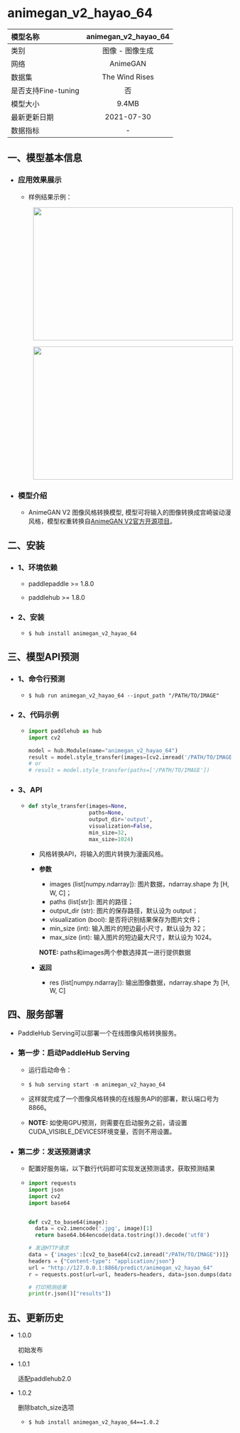 # animegan_v2_hayao_64

|模型名称|animegan_v2_hayao_64|
| :--- | :---: | 
|类别|图像 - 图像生成|
|网络|AnimeGAN|
|数据集|The Wind Rises|
|是否支持Fine-tuning|否|
|模型大小|9.4MB|
|最新更新日期|2021-07-30|
|数据指标|-|


## 一、模型基本信息

- ### 应用效果展示
  - 样例结果示例：
    <p align="center">
    <img src="https://ai-studio-static-online.cdn.bcebos.com/bd002c4bb6a7427daf26988770bb18648b7d8d2bfd6746bfb9a429db4867727f"  width = "450" height = "300" hspace='10'/> <br />
    </p> 
    <p align="center">
    <img src="https://ai-studio-static-online.cdn.bcebos.com/49620341f1fe4f00af4d93c22694897a1ae578a235844a1db1bbb4bd37bf750b"  width = "450" height = "300" hspace='10'/> <br />
    </p> 

- ### 模型介绍

  - AnimeGAN V2 图像风格转换模型, 模型可将输入的图像转换成宫崎骏动漫风格，模型权重转换自[AnimeGAN V2官方开源项目](https://github.com/TachibanaYoshino/AnimeGANv2)。


## 二、安装

- ### 1、环境依赖     

  - paddlepaddle >= 1.8.0    

  - paddlehub >= 1.8.0                            

- ### 2、安装

  - ```shell
    $ hub install animegan_v2_hayao_64
    ```
  
## 三、模型API预测

- ### 1、命令行预测

  - ```shell
    $ hub run animegan_v2_hayao_64 --input_path "/PATH/TO/IMAGE"
    ```

- ### 2、代码示例

  - ```python
    import paddlehub as hub
    import cv2

    model = hub.Module(name="animegan_v2_hayao_64")
    result = model.style_transfer(images=[cv2.imread('/PATH/TO/IMAGE')])
    # or
    # result = model.style_transfer(paths=['/PATH/TO/IMAGE'])
    ```

- ### 3、API

  - ```python
    def style_transfer(images=None,
                       paths=None,
                       output_dir='output',
                       visualization=False,
                       min_size=32,
                       max_size=1024)
    ```

    - 风格转换API，将输入的图片转换为漫画风格。

    - **参数**

      - images (list\[numpy.ndarray\]): 图片数据，ndarray.shape 为 \[H, W, C\]；<br/>
      - paths (list\[str\]): 图片的路径；<br/>
      - output\_dir (str): 图片的保存路径，默认设为 output；<br/>
      - visualization (bool): 是否将识别结果保存为图片文件；<br/>
      - min\_size (int): 输入图片的短边最小尺寸，默认设为 32；<br/>
      - max\_size (int): 输入图片的短边最大尺寸，默认设为 1024。

      **NOTE:** paths和images两个参数选择其一进行提供数据
    
    - **返回**
      - res (list\[numpy.ndarray\]): 输出图像数据，ndarray.shape 为 \[H, W, C\]


## 四、服务部署

- PaddleHub Serving可以部署一个在线图像风格转换服务。

- ### 第一步：启动PaddleHub Serving

  - 运行启动命令：
  - ```shell
    $ hub serving start -m animegan_v2_hayao_64
    ```

  - 这样就完成了一个图像风格转换的在线服务API的部署，默认端口号为8866。

  - **NOTE:** 如使用GPU预测，则需要在启动服务之前，请设置CUDA\_VISIBLE\_DEVICES环境变量，否则不用设置。

- ### 第二步：发送预测请求

  - 配置好服务端，以下数行代码即可实现发送预测请求，获取预测结果

  - ```python
    import requests
    import json
    import cv2
    import base64


    def cv2_to_base64(image):
      data = cv2.imencode('.jpg', image)[1]
      return base64.b64encode(data.tostring()).decode('utf8')

    # 发送HTTP请求
    data = {'images':[cv2_to_base64(cv2.imread("/PATH/TO/IMAGE"))]}
    headers = {"Content-type": "application/json"}
    url = "http://127.0.0.1:8866/predict/animegan_v2_hayao_64"
    r = requests.post(url=url, headers=headers, data=json.dumps(data))

    # 打印预测结果
    print(r.json()["results"])
    ```


## 五、更新历史

* 1.0.0

  初始发布

* 1.0.1

  适配paddlehub2.0

* 1.0.2

  删除batch_size选项
   
  - ```shell
    $ hub install animegan_v2_hayao_64==1.0.2
    ```